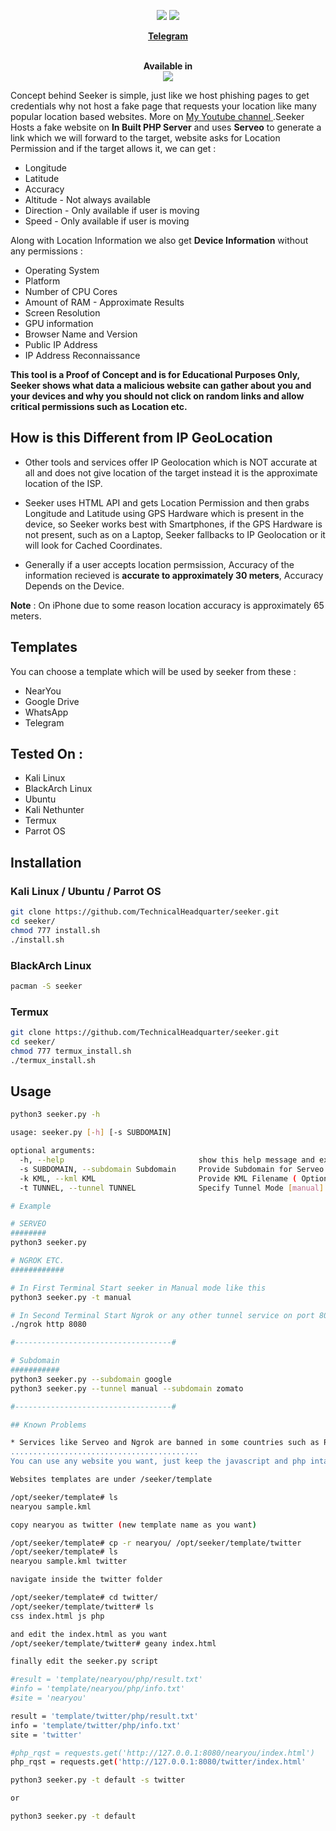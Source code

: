 
<p align="center">
<img src="https://img.shields.io/badge/Python-3-brightgreen.svg?style=plastic">
<img src="https://img.shields.io/badge/Docker-✔-blue.svg?style=plastic">
</p>

<p align="center">
  <a href="https://t.me/TechnicalHeadquarter"><b>Telegram</b></a>
  <span>  </span>
</p>

<p align="center">
  <br>
  <b>Available in</b>
  <br>
  <img src="https://i.imgur.com/1wJVDV5.png">
</p>

Concept behind Seeker is simple, just like we host phishing pages to get credentials why not host a fake page that requests your location like many popular location based websites. More on <a href="https://youtube.com/TechnicalHeadquarter"> My Youtube channel </a>.Seeker Hosts a fake website on **In Built PHP Server** and uses **Serveo** to generate a link which we will forward to the target, website asks for Location Permission and if the target allows it, we can get :

* Longitude
* Latitude
* Accuracy
* Altitude - Not always available
* Direction - Only available if user is moving
* Speed - Only available if user is moving

Along with Location Information we also get **Device Information** without any permissions :

* Operating System
* Platform
* Number of CPU Cores
* Amount of RAM - Approximate Results
* Screen Resolution
* GPU information
* Browser Name and Version
* Public IP Address
* IP Address Reconnaissance

**This tool is a Proof of Concept and is for Educational Purposes Only, Seeker shows what data a malicious website can gather about you and your devices and why you should not click on random links and allow critical permissions such as Location etc.**

## How is this Different from IP GeoLocation

* Other tools and services offer IP Geolocation which is NOT accurate at all and does not give location of the target instead it is the approximate location of the ISP.

* Seeker uses HTML API and gets Location Permission and then grabs Longitude and Latitude using GPS Hardware which is present in the device, so Seeker works best with Smartphones, if the GPS Hardware is not present, such as on a Laptop, Seeker fallbacks to IP Geolocation or it will look for Cached Coordinates.  

* Generally if a user accepts location permsission, Accuracy of the information recieved is **accurate to approximately 30 meters**, Accuracy Depends on the Device.

**Note** : On iPhone due to some reason location accuracy is approximately 65 meters.

## Templates

You can choose a template which will be used by seeker from these : 

* NearYou
* Google Drive 
* WhatsApp 
* Telegram

## Tested On :

* Kali Linux
* BlackArch Linux
* Ubuntu
* Kali Nethunter
* Termux
* Parrot OS

## Installation

### Kali Linux / Ubuntu / Parrot OS

```bash
git clone https://github.com/TechnicalHeadquarter/seeker.git
cd seeker/
chmod 777 install.sh
./install.sh
```

### BlackArch Linux

```bash
pacman -S seeker
```


### Termux

```bash
git clone https://github.com/TechnicalHeadquarter/seeker.git
cd seeker/
chmod 777 termux_install.sh
./termux_install.sh
```

## Usage

```bash
python3 seeker.py -h

usage: seeker.py [-h] [-s SUBDOMAIN]

optional arguments:
  -h, --help                              show this help message and exit
  -s SUBDOMAIN, --subdomain Subdomain 	  Provide Subdomain for Serveo URL ( Optional )
  -k KML, --kml KML                       Provide KML Filename ( Optional )
  -t TUNNEL, --tunnel TUNNEL              Specify Tunnel Mode [manual]

# Example

# SERVEO 
########
python3 seeker.py

# NGROK ETC.
############

# In First Terminal Start seeker in Manual mode like this
python3 seeker.py -t manual

# In Second Terminal Start Ngrok or any other tunnel service on port 8080
./ngrok http 8080

#-----------------------------------#

# Subdomain
########### 
python3 seeker.py --subdomain google
python3 seeker.py --tunnel manual --subdomain zomato

#-----------------------------------#

## Known Problems

* Services like Serveo and Ngrok are banned in some countries such as Russia etc., so if it's banned in your country you may not get a URL, if not then first READ CLOSED ISSUES, if your problem is not listed, create a new issue.
..........................................
You can use any website you want, just keep the javascript and php intact, don't change any variables, if you really want to change variables then carefully analyse both javascript and php and you will be able to use your own variables, this is a great idea i will give it a try, it will be something like SET

Websites templates are under /seeker/template

/opt/seeker/template# ls
nearyou sample.kml

copy nearyou as twitter (new template name as you want)

/opt/seeker/template# cp -r nearyou/ /opt/seeker/template/twitter
/opt/seeker/template# ls
nearyou sample.kml twitter

navigate inside the twitter folder

/opt/seeker/template# cd twitter/
/opt/seeker/template/twitter# ls
css index.html js php

and edit the index.html as you want
/opt/seeker/template/twitter# geany index.html

finally edit the seeker.py script

#result = 'template/nearyou/php/result.txt'
#info = 'template/nearyou/php/info.txt'
#site = 'nearyou'

result = 'template/twitter/php/result.txt'
info = 'template/twitter/php/info.txt'
site = 'twitter'

#php_rqst = requests.get('http://127.0.0.1:8080/nearyou/index.html')
php_rqst = requests.get('http://127.0.0.1:8080/twitter/index.html'

python3 seeker.py -t default -s twitter

or

python3 seeker.py -t default	

